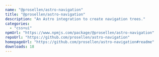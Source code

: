 ```yaml
---
name: "@prosellen/astro-navigation"
title: "@prosellen/astro-navigation"
description: "An Astro integration to create navigation trees."
categories:
  - "css+ui"
npmUrl: "https://www.npmjs.com/package/@prosellen/astro-navigation"
repoUrl: "https://github.com/prosellen/astro-navigation"
homepageUrl: "https://github.com/prosellen/astro-navigation#readme"
downloads: 18
---
```

